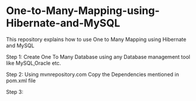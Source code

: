 # One-to-Many-Mapping-using-Hibernate-and-MySQL
This repository explains how to use One to Many Mapping using Hibernate and MySQL

Step 1:
Create One To Many Database using any Database management tool like MySQL,Oracle etc.

Step 2:
Using mvnrepository.com Copy the Dependencies mentioned in pom.xml file 

Step 3:
